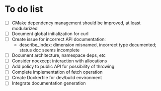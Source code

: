 # To do list

- [ ] CMake dependency management should be improved, at least modularized
- [ ] Document global initialization for curl
- [ ] Create issue for incorrect API documentation:
  - describe_index: dimension misnamed, incorrect type documented; status doc seems incomplete
- [ ] Document architecture, namespace deps, etc
- [ ] Consider noexcept interaction with allocations
- [ ] Add policy to public API for possibility of throwing
- [ ] Complete implementation of fetch operation
- [ ] Create Dockerfile for dev/build environment
- [ ] Integrate documentation generation
